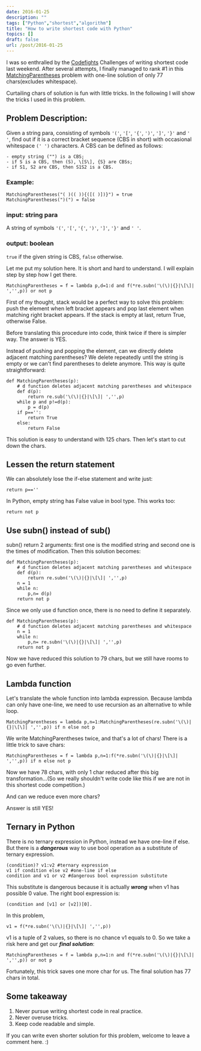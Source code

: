 ```yaml
---
date: 2016-01-25
description: ""
tags: ["Python","shortest","algorithm"]
title: "How to write shortest code with Python"
topics: []
draft: false
url: /post/2016-01-25
---
```


I was so enthralled by the [Codefights](https://codefights.com) Challenges of writing shortest code last weekend. After several attempts, I finally managed to rank #1 in this [MatchingParentheses](https://codefights.com/challenge/vjxo2WFyex6a85BrH) problem with one-line solution of only 77 chars(excludes whitespace).

Curtailing chars of solution is fun with little tricks. In the following I will show the tricks I used in this problem.

## Problem Description:

Given a string para, consisting of symbols `'('`, `'['`, `'{'`, `')'`, `']'`, `'}'` and `' '`, find out if it is a correct bracket sequence (CBS in short) with occasional whitespace `(' ')` characters. A CBS can be defined as follows:

    - empty string ("") is a CBS;
    - if S is a CBS, then (S), \[S\], {S} are CBSs;
    - if S1, S2 are CBS, then S1S2 is a CBS.

### Example:
    MatchingParentheses("( )(( )){([( )])}") = true
    MatchingParentheses(")(") = false

### input: string para
A string of symbols  `'('`, `'['`, `'{'`, `')'`, `']'`, `'}'` and `' '`.

### output: boolean
`true` if the given string is CBS, `false` otherwise.

Let me put my solution here. It is short and hard to understand. I will explain step by step how I get there.

    MatchingParentheses = f = lambda p,d=1:d and f(*re.subn('\(\)|{}|\[\]| ','',p)) or not p

First of my thought, stack would be a perfect way to solve this problem: push the element when left bracket appears and pop last element when matching right bracket appears. If the stack is empty at last, return True, otherwise False.

Before translating this procedure into code, think twice if there is simpler way. The answer is YES.

Instead of pushing and popping the element, can we directly delete adjacent matching parentheses? We delete repeatedly until the string is empty or we can't find parentheses to delete anymore. This way is quite straightforward:

    def MatchingParentheses(p):
        # d function deletes adjacent matching parentheses and whitespace
        def d(p):
            return re.sub('\(\)|{}|\[\]| ','',p)
        while p and p!=d(p):
            p = d(p)
        if p=='':
            return True
        else:
            return False

This solution is easy to understand with 125 chars. Then let's start to cut down the chars. 

## Lessen the return statement

We can absolutely lose the if-else statement and write just:

    return p==''

In Python, empty string has False value in bool type. This works too:

    return not p

## Use subn() instead of sub()

subn() return 2 arguments: first one is the modified string and second one is the times of modification. Then this solution becomes:

    def MatchingParentheses(p):
        # d function deletes adjacent matching parentheses and whitespace
        def d(p):
            return re.subn('\(\)|{}|\[\]| ','',p)
        n = 1
        while n:
            p,n= d(p)
        return not p

Since we only use d function once, there is no need to define it separately.

    def MatchingParentheses(p):
        # d function deletes adjacent matching parentheses and whitespace
        n = 1
        while n:
            p,n= re.subn('\(\)|{}|\[\]| ','',p)
        return not p

Now we have reduced this solution to 79 chars, but we still have rooms to go even further.

## Lambda function

Let's translate the whole function into lambda expression. Because lambda can only have one-line, we need to use recursion as an alternative to while loop.

    MatchingParentheses = lambda p,n=1:MatchingParentheses(re.subn('\(\)|{}|\[\]| ','',p)) if n else not p

We write MatchingParentheses twice, and that's a lot of chars! There is a little trick to save chars:

    MatchingParentheses = f = lambda p,n=1:f(*re.subn('\(\)|{}|\[\]| ','',p)) if n else not p

Now we have 78 chars, with only 1 char reduced after this big transformation...(So we really shouldn't write code like this if we are not in this shortest code competition.)

And can we reduce even more chars?

Answer is still YES!

## Ternary in Python

There is no ternary expression in Python, instead we have one-line if else. But there is a ***dangerous*** way to use bool operation as a substitute of ternary expression. 
    
    (condition)? v1:v2 #ternary expression
    v1 if condition else v2 #one-line if else
    condition and v1 or v2 #dangerous bool expression substitute

This substitute is dangerous because it is actually ***wrong*** when v1 has possible 0 value. The right bool expression is: 

    (condition and [v1] or [v2])[0]. 

In this problem,

    v1 = f(*re.subn('\(\)|{}|\[\]| ','',p))

v1 is a tuple of 2 values, so there is no chance v1 equals to 0. So we take a risk here and get our ***final solution***:

    MatchingParentheses = f = lambda p,n=1:n and f(*re.subn('\(\)|{}|\[\]| ','',p)) or not p

Fortunately, this trick saves one more char for us. The final solution has 77 chars in total.

## Some takeaway

1. Never pursue writing shortest code in real practice.
2. Never overuse tricks.
3. Keep code readable and simple.

If you can write even shorter solution for this problem, welcome to leave a comment here. :)
